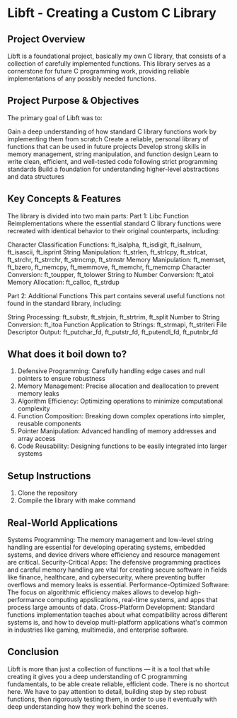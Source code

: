 # Libft - Creating a Custom C Library
## Project Overview
Libft is a foundational project, basically my own C library, that consists of a collection of carefully implemented functions. This library serves as a cornerstone for future C programming work, providing reliable implementations of any possibly needed functions.
## Project Purpose & Objectives
The primary goal of Libft was to:

Gain a deep understanding of how standard C library functions work by implementing them from scratch
Create a reliable, personal library of functions that can be used in future projects
Develop strong skills in memory management, string manipulation, and function design
Learn to write clean, efficient, and well-tested code following strict programming standards
Build a foundation for understanding higher-level abstractions and data structures

## Key Concepts & Features
The library is divided into two main parts:
Part 1: Libc Function Reimplementations where the essential standard C library functions were recreated with identical behavior to their original counterparts, including:

Character Classification Functions: ft_isalpha, ft_isdigit, ft_isalnum, ft_isascii, ft_isprint
String Manipulation: ft_strlen, ft_strlcpy, ft_strlcat, ft_strchr, ft_strrchr, ft_strncmp, ft_strnstr
Memory Manipulation: ft_memset, ft_bzero, ft_memcpy, ft_memmove, ft_memchr, ft_memcmp
Character Conversion: ft_toupper, ft_tolower
String to Number Conversion: ft_atoi
Memory Allocation: ft_calloc, ft_strdup

Part 2: Additional Functions
This part contains several useful functions not found in the standard library, including:

String Processing: ft_substr, ft_strjoin, ft_strtrim, ft_split
Number to String Conversion: ft_itoa
Function Application to Strings: ft_strmapi, ft_striteri
File Descriptor Output: ft_putchar_fd, ft_putstr_fd, ft_putendl_fd, ft_putnbr_fd

## What does it boil down to?
1. Defensive Programming: Carefully handling edge cases and null pointers to ensure robustness
2. Memory Management: Precise allocation and deallocation to prevent memory leaks
3. Algorithm Efficiency: Optimizing operations to minimize computational complexity
4. Function Composition: Breaking down complex operations into simpler, reusable components
5. Pointer Manipulation: Advanced handling of memory addresses and array access
6. Code Reusability: Designing functions to be easily integrated into larger systems

## Setup Instructions
1. Clone the repository
2. Compile the library with make command

## Real-World Applications
Systems Programming: The memory management and low-level string handling are essential for developing operating systems, embedded systems, and device drivers where efficiency and resource management are critical.
Security-Critical Apps: The defensive programming practices and careful memory handling are vital for creating secure software in fields like finance, healthcare, and cybersecurity, where preventing buffer overflows and memory leaks is essential.
Performance-Optimized Software: The focus on algorithmic efficiency makes allows to develop high-performance computing appslications, real-time systems, and apps that process large amounts of data.
Cross-Platform Development: Standard functions implementation teaches about what compatibility across different systems is, and how to develop multi-platform applications what's common in industries like gaming, multimedia, and enterprise software.

## Conclusion
Libft is more than just a collection of functions — it is a tool that while creating it gives you a deep understanding of C programming fundamentals, to be able create reliable, efficient code.
There is no shortcut here. We have to pay attention to detail, building step by step robust functions, then rigorously testing them, in order to use it eventually with deep understanding how they work behind the scenes.
